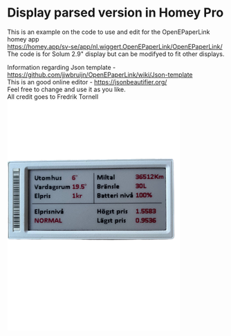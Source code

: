 # Display parsed version in Homey Pro
 
This is an example on the code to use and edit for the OpenEPaperLink homey app<br> https://homey.app/sv-se/app/nl.wiggert.OpenEPaperLink/OpenEPaperLink/
<br>The code is for Solum 2.9" display but can be modifyed to fit other displays.

Information regarding Json template - https://github.com/jjwbruijn/OpenEPaperLink/wiki/Json-template<br>
This is an good online editor - https://jsonbeautifier.org/<br>
Feel free to change and use it as you like.<br> 
All credit goes to Fredrik Tornell
<img width="400"  alt="display" src="Images/IMG_1333.png">
